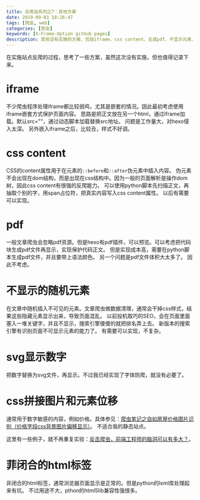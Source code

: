 ```yaml
---
title: 反爬虫系列之7：其他方案
date: 2019-09-03 18:26:47
tags: [爬虫, web]
categories: [爬虫]
keywords: [X-Frame-Option github pages]
description: 其他没有实施的方案，包括iframe、css content、生成pdf、不显示元素、css图片拼接等。
---
```


在实施站点反爬的过程，思考了一些方案，虽然这次没有实施，但也值得记录下来。

# iframe

不少爬虫程序处理iframe都比较弱鸡，尤其是嵌套的情况。因此最初考虑使用iframe嵌套方式保护页面内容。
思路是把正文放在另一个html，通过iframe加载。默认src=""，通过动态脚本加载替换src地址。
问题是工作量大，对hexo侵入太深。
另外嵌入iframe之后，比较丑，样式不好调。
<!-- more -->
# css content

CSS的content属性用于在元素的`::before`和`::after`伪元素中插入内容。
伪元素不会出现在dom结构，而是出现在css结构中。因为一般的页面解析是操作dom树，因此css content有很强的反爬能力。
可以使用python脚本先扫描正文，再抽取个别的字，用span占位符，把真实内容写入css content属性。
以后有需要可以实现。

# pdf

一般文章爬虫会忽略pdf资源。但是hexo有pdf插件，可以预览。可以考虑把代码块生成pdf文件再显示，实现保护代码正文。
但是实现成本高，需要在python脚本生成pdf文件，并且要带上语法颜色。
另一个问题是pdf文件体积大太多了。
因此不考虑。


# 不显示的随机元素

在文章中随机插入不可见的元素。文章爬虫做数据清理，通常会干掉css样式，结果这些隐藏元素显示出来，导致页面混乱。
以前投机取巧的SEO，会在页面里面塞入一堆关键字，并且不显示，搜索引擎傻傻的就把排名弄上去。
新版本的搜索引擎有识别页面不可显示元素的能力了。
有需要可以实现，不复杂。

# svg显示数字

把数字替换为svg文件，再显示。不过我已经实现了字体防爬，就没有必要了。

# css拼接图片和元素位移

通常用于数字敏感的内容，例如价格。具体参见：[爬虫笔记之自如房屋价格图片识别（价格字段css背景图片偏移显示）](https://www.cnblogs.com/cc11001100/p/10124741.html)。
不适合我的静态站点。

这里有一些例子，就不再重复实验：[反击爬虫，前端工程师的脑洞可以有多大？](https://imweb.io/topic/595b7161d6ca6b4f0ac71f05)。

# 菲闭合的html标签

非闭合的html标签，通常浏览器页面显示是正常的。但是python的lxml库处理起来有坑。
不过用途不大，pthon的html5lib兼容性强很多。
